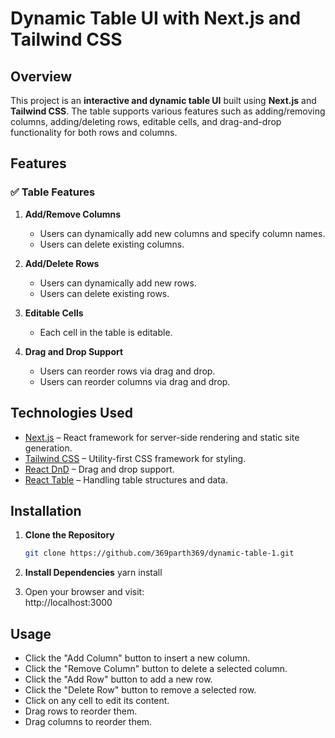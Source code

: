 # Dynamic Table UI with Next.js and Tailwind CSS

## Overview
This project is an **interactive and dynamic table UI** built using **Next.js** and **Tailwind CSS**. The table supports various features such as adding/removing columns, adding/deleting rows, editable cells, and drag-and-drop functionality for both rows and columns.

## Features
### ✅ **Table Features**
1. **Add/Remove Columns**
   - Users can dynamically add new columns and specify column names.
   - Users can delete existing columns.
   
2. **Add/Delete Rows**
   - Users can dynamically add new rows.
   - Users can delete existing rows.
   
3. **Editable Cells**
   - Each cell in the table is editable.
   
4. **Drag and Drop Support**
   - Users can reorder rows via drag and drop.
   - Users can reorder columns via drag and drop.

## Technologies Used
- [Next.js](https://nextjs.org/) – React framework for server-side rendering and static site generation.
- [Tailwind CSS](https://tailwindcss.com/) – Utility-first CSS framework for styling.
- [React DnD](https://react-dnd.github.io/react-dnd/about) – Drag and drop support.
- [React Table](https://react-table.tanstack.com/) – Handling table structures and data.

## Installation

1. **Clone the Repository**
   ```sh
   git clone https://github.com/369parth369/dynamic-table-1.git
   ```

2. **Install Dependencies**
   yarn install
   
4. Open your browser and visit:  
http://localhost:3000

## Usage
- Click the "Add Column" button to insert a new column.
- Click the "Remove Column" button to delete a selected column.
- Click the "Add Row" button to add a new row.
- Click the "Delete Row" button to remove a selected row.
- Click on any cell to edit its content.
- Drag rows to reorder them.
- Drag columns to reorder them.





